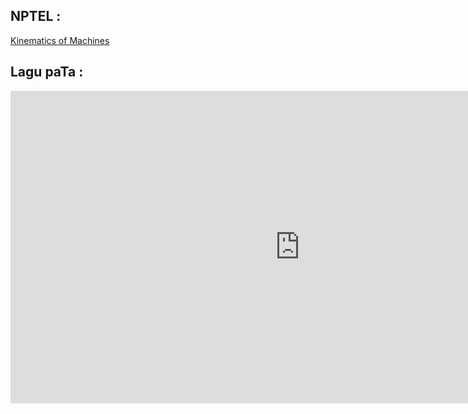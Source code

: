 ## NPTEL :
[Kinematics of Machines](https://youtu.be/MJeRFzs4oRU)

## Lagu paTa :

<iframe width="925" height="500" src="https://www.youtube.com/embed/OOHsw3X-CAw" title="YouTube video player" frameborder="0" allow="accelerometer; autoplay; clipboard-write; encrypted-media; gyroscope; picture-in-picture" allowfullscreen></iframe>